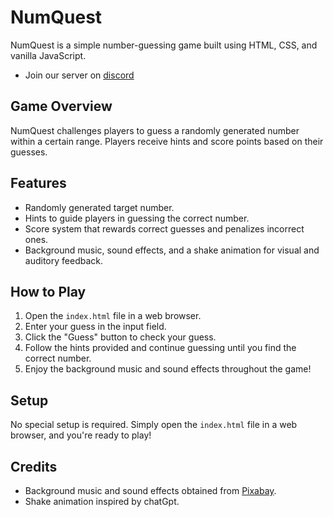 # NumQuest

NumQuest is a simple number-guessing game built using HTML, CSS, and vanilla JavaScript.

* Join our server on [discord](https://discord.gg/RCFAKcna)
  
## Game Overview

NumQuest challenges players to guess a randomly generated number within a certain range. Players receive hints and score points based on their guesses.

## Features

- Randomly generated target number.
- Hints to guide players in guessing the correct number.
- Score system that rewards correct guesses and penalizes incorrect ones.
- Background music, sound effects, and a shake animation for visual and auditory feedback.

## How to Play

1. Open the `index.html` file in a web browser.
2. Enter your guess in the input field.
3. Click the "Guess" button to check your guess.
4. Follow the hints provided and continue guessing until you find the correct number.
5. Enjoy the background music and sound effects throughout the game!

## Setup

No special setup is required. Simply open the `index.html` file in a web browser, and you're ready to play!

## Credits

- Background music and sound effects obtained from [Pixabay](https://pixabay.com/sound-effects/).
- Shake animation inspired by chatGpt.
